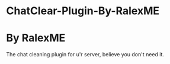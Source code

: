 # ChatClear-Plugin-By-RalexME
# By RalexME 

The chat cleaning plugin for u'r server, believe you don't need it. 
